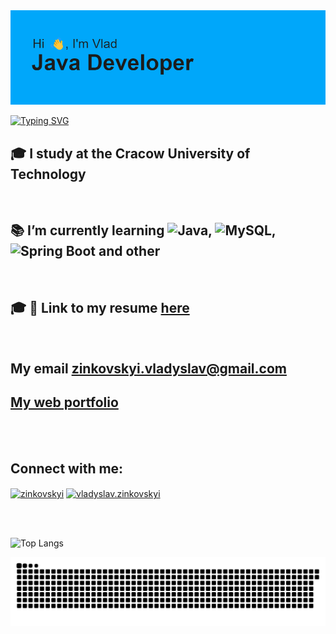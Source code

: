 <img src="header.png" alt="Error header load">

<!--# ℍ𝕀, 👋 𝕀`𝕞 𝕍𝕝𝕒𝕕 -->


[![Typing SVG](https://readme-typing-svg.herokuapp.com?color=%2336BCF7&lines=Applied+computer+science+student)](https://git.io/typing-svg)

<!-- ![](https://komarev.com/ghpvc/?username=Fo4Ik-git) -->



## 🎓 I study at the Cracow University of Technology 
</br>

## 📚 I’m currently learning ![Java](https://img.shields.io/badge/java-%23ED8B00.svg?style=for-the-badge&logo=java&logoColor=white), ![MySQL](https://img.shields.io/badge/mysql-%2300f.svg?style=for-the-badge&logo=mysql&logoColor=white), ![Spring Boot](https://img.shields.io/badge/spring_boot-%236DB33F.svg?style=for-the-badge&logo=spring&logoColor=white) and other
</br>

## 🎓 📝 Link to my resume [here](https://www.canva.com/design/DAFa3Mxt-K4/uNGxPcOF0QHG72Fbu2p3UQ/view?utm_content=DAFa3Mxt-K4&utm_campaign=designshare&utm_medium=link&utm_source=publishsharelink)
</br>

## My email **zinkovskyi.vladyslav@gmail.com**
## [My web portfolio](http://130.61.147.69:9000/)

</br></br>

<h2 align="left">Connect with me:</h2>
<p  align="left">
<a href="https://www.linkedin.com/in/vladyslav-zinkovskyi/" target="blank"><img align="center" src="https://raw.githubusercontent.com/rahuldkjain/github-profile-readme-generator/master/src/images/icons/Social/linked-in-alt.svg" alt="zinkovskyi" height="30" width="40" /></a>
<a href="https://fb.com/vladyslav.zinkovskyi" target="blank"><img align="center" src="https://raw.githubusercontent.com/rahuldkjain/github-profile-readme-generator/master/src/images/icons/Social/facebook.svg" alt="vladyslav.zinkovskyi" height="30" width="40" /></a>

</br></br>

<!-- 
[![Readme Card](https://github-readme-stats.vercel.app/api/pin/?username=anuraghazra&repo=github-readme-stats)](https://github.com/anuraghazra/github-readme-stats)
-->


![Top Langs](https://github-readme-stats.vercel.app/api/top-langs/?username=Fo4Ik-git&layout=compact)   

![ALT](github-user-contribution.svg)
